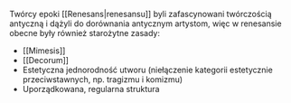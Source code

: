 Twórcy epoki [[Renesans|renesansu]] byli zafascynowani twórczością antyczną i dążyli do dorównania antycznym artystom, więc w renesansie obecne były również starożytne zasady:
- [[Mimesis]]
- [[Decorum]]
- Estetyczna jednorodność utworu (niełączenie kategorii estetycznie przeciwstawnych, np. tragizmu i komizmu)
- Uporządkowana, regularna struktura